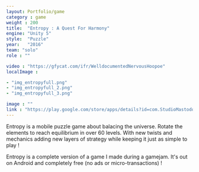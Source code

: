 ```yaml
---
layout: Portfolio/game
category : game
weight : 200
title:  "Entropy : A Quest For Harmony"
engine: "Unity 5"
style:  "Puzzle"
year:   "2016"
team: "solo"
role : ""

video : "https://gfycat.com/ifr/WelldocumentedNervousHoopoe"
localImage : 

- "img_entropyfull.png"
- "img_entropyfull_2.png"
- "img_entropyfull_3.png"

image : ""
link : "https://play.google.com/store/apps/details?id=com.StudioMastodonte.Entropy&hl=en"
---
```

Entropy is a mobile puzzle game about balacing the universe. 
Rotate the elements to reach equilibrium in over 60 levels. With new twists and mechanics adding new layers of strategy while keeping it just as simple to play !

Entropy is a complete version of a game I made during a gamejam. It's out on Android and completely free (no ads or micro-transactions) ! 